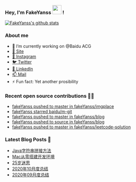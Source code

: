 ### Hey, I'm FakeYanss <img src="https://media.giphy.com/media/hvRJCLFzcasrR4ia7z/giphy.gif" width="30px"> !

[![FakeYanss's github stats](https://github-readme-stats.vercel.app/api?username=fakeyanss)](https://github.com/fakeyanss)

### About me
- 🔭 I’m currently working on @Baidu ACG
- [🦓 Site](https://foreti.me)
- [📸 Instagram](https://www.instagram.com/fakeyanss/)
- [🐦 Twitter](https://twitter.com/fakeYanss)
- [💼 LinkedIn](https://www.linkedin.com/in/foretime) 
- [📫 Mail](mailto:yanshisangc@gmail.com)
- ⚡ Fun fact: Yet another prosibility

### Recent open source contributions 👨‍💻

<!-- GITHUB:START -->
- [fakeYanss pushed to master in fakeYanss/imgplace](https://github.com/fakeYanss/imgplace/compare/668b5e4498...33497b64cb)
- [fakeYanss starred baidu/m-git](https://github.com/baidu/m-git)
- [fakeYanss pushed to master in fakeYanss/blog](https://github.com/fakeYanss/blog/compare/b145a4be89...dfaa55332c)
- [fakeYanss pushed to source in fakeYanss/blog](https://github.com/fakeYanss/blog/compare/2553080074...5b6182e1a5)
- [fakeYanss pushed to master in fakeYanss/leetcode-solution](https://github.com/fakeYanss/leetcode-solution/compare/534de5402d...c34fdcd89e)
<!-- GITHUB:END -->

### Latest Blog Posts 📕
<!-- BLOG:START -->
- [Java字符串拼接方法](https://foreti.me/blog/2021/03/26/java-string-cancat/)
- [Mac从零搭建开发环境](https://foreti.me/blog/2021/03/14/setup-env-on-mac/)
- [25岁迷思](https://foreti.me/blog/2021/01/09/thinking-at-25-years-old/)
- [2020年10月度总结](https://foreti.me/blog/2020/10/28/2020-10-review/)
- [2020年09月度总结](https://foreti.me/blog/2020/10/28/2020-09-review/)
<!-- BLOG:END -->
